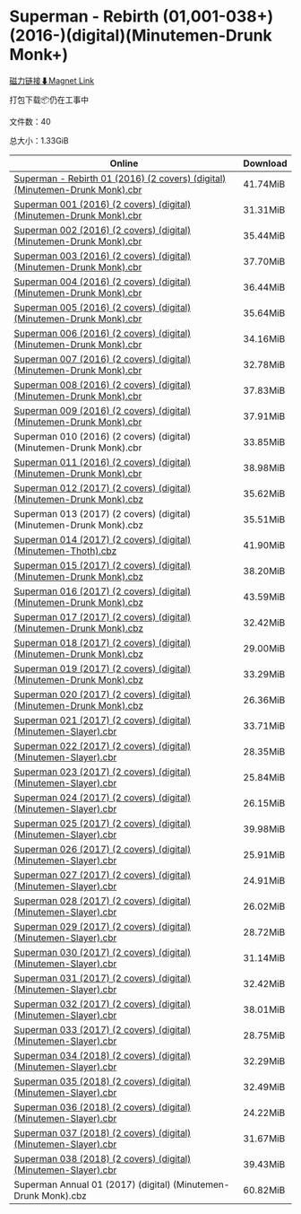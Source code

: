 # Superman - Rebirth (01,001-038+)(2016-)(digital)(Minutemen-Drunk Monk+)

[磁力链接⬇Magnet Link](magnet:?xt=urn:btih:f3d0618038cf6dd16c1197a2373ee7714889ca5e&dn=Superman%20-%20Rebirth%20%2801%2C001-038%2B%29%282016-%29%28digital%29%28Minutemen-Drunk%20Monk%2B%29)

打包下载📦仍在工事中

文件数：40

总大小：1.33GiB

Online | Download
--- | ---
[Superman - Rebirth 01 (2016) (2 covers) (digital) (Minutemen-Drunk Monk).cbr](https://github.com/alicewish/markdown/blob/master/comic/Superman-Rebirth-01-2016-2-covers-digital-Minutemen-Drunk-Monk-cbr.md) | 41.74MiB
[Superman 001 (2016) (2 covers) (digital) (Minutemen-Drunk Monk).cbr](https://github.com/alicewish/markdown/blob/master/comic/Superman-001-2016-2-covers-digital-Minutemen-Drunk-Monk-cbr.md) | 31.31MiB
[Superman 002 (2016) (2 covers) (digital) (Minutemen-Drunk Monk).cbr](https://github.com/alicewish/markdown/blob/master/comic/Superman-002-2016-2-covers-digital-Minutemen-Drunk-Monk-cbr.md) | 35.44MiB
[Superman 003 (2016) (2 covers) (digital) (Minutemen-Drunk Monk).cbr](https://github.com/alicewish/markdown/blob/master/comic/Superman-003-2016-2-covers-digital-Minutemen-Drunk-Monk-cbr.md) | 37.70MiB
[Superman 004 (2016) (2 covers) (digital) (Minutemen-Drunk Monk).cbr](https://github.com/alicewish/markdown/blob/master/comic/Superman-004-2016-2-covers-digital-Minutemen-Drunk-Monk-cbr.md) | 36.44MiB
[Superman 005 (2016) (2 covers) (digital) (Minutemen-Drunk Monk).cbr](https://github.com/alicewish/markdown/blob/master/comic/Superman-005-2016-2-covers-digital-Minutemen-Drunk-Monk-cbr.md) | 35.64MiB
[Superman 006 (2016) (2 covers) (digital) (Minutemen-Drunk Monk).cbr](https://github.com/alicewish/markdown/blob/master/comic/Superman-006-2016-2-covers-digital-Minutemen-Drunk-Monk-cbr.md) | 34.16MiB
[Superman 007 (2016) (2 covers) (digital) (Minutemen-Drunk Monk).cbr](https://github.com/alicewish/markdown/blob/master/comic/Superman-007-2016-2-covers-digital-Minutemen-Drunk-Monk-cbr.md) | 32.78MiB
[Superman 008 (2016) (2 covers) (digital) (Minutemen-Drunk Monk).cbr](https://github.com/alicewish/markdown/blob/master/comic/Superman-008-2016-2-covers-digital-Minutemen-Drunk-Monk-cbr.md) | 37.83MiB
[Superman 009 (2016) (2 covers) (digital) (Minutemen-Drunk Monk).cbr](https://github.com/alicewish/markdown/blob/master/comic/Superman-009-2016-2-covers-digital-Minutemen-Drunk-Monk-cbr.md) | 37.91MiB
Superman 010 (2016) (2 covers) (digital) (Minutemen-Drunk Monk).cbr | 33.85MiB
[Superman 011 (2016) (2 covers) (digital) (Minutemen-Drunk Monk).cbr](https://github.com/alicewish/markdown/blob/master/comic/Superman-011-2016-2-covers-digital-Minutemen-Drunk-Monk-cbr.md) | 38.98MiB
[Superman 012 (2017) (2 covers) (digital) (Minutemen-Drunk Monk).cbz](https://github.com/alicewish/markdown/blob/master/comic/Superman-012-2017-2-covers-digital-Minutemen-Drunk-Monk-cbz.md) | 35.62MiB
Superman 013 (2017) (2 covers) (digital) (Minutemen-Drunk Monk).cbz | 35.51MiB
[Superman 014 (2017) (2 covers) (digital) (Minutemen-Thoth).cbz](https://github.com/alicewish/markdown/blob/master/comic/Superman-014-2017-2-covers-digital-Minutemen-Thoth-cbz.md) | 41.90MiB
[Superman 015 (2017) (2 covers) (digital) (Minutemen-Drunk Monk).cbz](https://github.com/alicewish/markdown/blob/master/comic/Superman-015-2017-2-covers-digital-Minutemen-Drunk-Monk-cbz.md) | 38.20MiB
[Superman 016 (2017) (2 covers) (digital) (Minutemen-Drunk Monk).cbz](https://github.com/alicewish/markdown/blob/master/comic/Superman-016-2017-2-covers-digital-Minutemen-Drunk-Monk-cbz.md) | 43.59MiB
[Superman 017 (2017) (2 covers) (digital) (Minutemen-Drunk Monk).cbz](https://github.com/alicewish/markdown/blob/master/comic/Superman-017-2017-2-covers-digital-Minutemen-Drunk-Monk-cbz.md) | 32.42MiB
[Superman 018 (2017) (2 covers) (digital) (Minutemen-Drunk Monk).cbz](https://github.com/alicewish/markdown/blob/master/comic/Superman-018-2017-2-covers-digital-Minutemen-Drunk-Monk-cbz.md) | 29.00MiB
[Superman 019 (2017) (2 covers) (digital) (Minutemen-Drunk Monk).cbz](https://github.com/alicewish/markdown/blob/master/comic/Superman-019-2017-2-covers-digital-Minutemen-Drunk-Monk-cbz.md) | 33.29MiB
[Superman 020 (2017) (2 covers) (digital) (Minutemen-Drunk Monk).cbz](https://github.com/alicewish/markdown/blob/master/comic/Superman-020-2017-2-covers-digital-Minutemen-Drunk-Monk-cbz.md) | 26.36MiB
[Superman 021 (2017) (2 covers) (digital) (Minutemen-Slayer).cbr](https://github.com/alicewish/markdown/blob/master/comic/Superman-021-2017-2-covers-digital-Minutemen-Slayer-cbr.md) | 33.71MiB
[Superman 022 (2017) (2 covers) (digital) (Minutemen-Slayer).cbr](https://github.com/alicewish/markdown/blob/master/comic/Superman-022-2017-2-covers-digital-Minutemen-Slayer-cbr.md) | 28.35MiB
[Superman 023 (2017) (2 covers) (digital) (Minutemen-Slayer).cbr](https://github.com/alicewish/markdown/blob/master/comic/Superman-023-2017-2-covers-digital-Minutemen-Slayer-cbr.md) | 25.84MiB
[Superman 024 (2017) (2 covers) (digital) (Minutemen-Slayer).cbr](https://github.com/alicewish/markdown/blob/master/comic/Superman-024-2017-2-covers-digital-Minutemen-Slayer-cbr.md) | 26.15MiB
[Superman 025 (2017) (2 covers) (digital) (Minutemen-Slayer).cbr](https://github.com/alicewish/markdown/blob/master/comic/Superman-025-2017-2-covers-digital-Minutemen-Slayer-cbr.md) | 39.98MiB
[Superman 026 (2017) (2 covers) (digital) (Minutemen-Slayer).cbr](https://github.com/alicewish/markdown/blob/master/comic/Superman-026-2017-2-covers-digital-Minutemen-Slayer-cbr.md) | 25.91MiB
[Superman 027 (2017) (2 covers) (digital) (Minutemen-Slayer).cbr](https://github.com/alicewish/markdown/blob/master/comic/Superman-027-2017-2-covers-digital-Minutemen-Slayer-cbr.md) | 24.91MiB
[Superman 028 (2017) (2 covers) (digital) (Minutemen-Slayer).cbr](https://github.com/alicewish/markdown/blob/master/comic/Superman-028-2017-2-covers-digital-Minutemen-Slayer-cbr.md) | 26.02MiB
[Superman 029 (2017) (2 covers) (digital) (Minutemen-Slayer).cbr](https://github.com/alicewish/markdown/blob/master/comic/Superman-029-2017-2-covers-digital-Minutemen-Slayer-cbr.md) | 28.72MiB
[Superman 030 (2017) (2 covers) (digital) (Minutemen-Slayer).cbr](https://github.com/alicewish/markdown/blob/master/comic/Superman-030-2017-2-covers-digital-Minutemen-Slayer-cbr.md) | 31.14MiB
[Superman 031 (2017) (2 covers) (digital) (Minutemen-Slayer).cbr](https://github.com/alicewish/markdown/blob/master/comic/Superman-031-2017-2-covers-digital-Minutemen-Slayer-cbr.md) | 32.42MiB
[Superman 032 (2017) (2 covers) (digital) (Minutemen-Slayer).cbr](https://github.com/alicewish/markdown/blob/master/comic/Superman-032-2017-2-covers-digital-Minutemen-Slayer-cbr.md) | 38.01MiB
[Superman 033 (2017) (2 covers) (digital) (Minutemen-Slayer).cbr](https://github.com/alicewish/markdown/blob/master/comic/Superman-033-2017-2-covers-digital-Minutemen-Slayer-cbr.md) | 28.75MiB
[Superman 034 (2018) (2 covers) (digital) (Minutemen-Slayer).cbr](https://github.com/alicewish/markdown/blob/master/comic/Superman-034-2018-2-covers-digital-Minutemen-Slayer-cbr.md) | 32.29MiB
[Superman 035 (2018) (2 covers) (digital) (Minutemen-Slayer).cbr](https://github.com/alicewish/markdown/blob/master/comic/Superman-035-2018-2-covers-digital-Minutemen-Slayer-cbr.md) | 32.49MiB
[Superman 036 (2018) (2 covers) (digital) (Minutemen-Slayer).cbr](https://github.com/alicewish/markdown/blob/master/comic/Superman-036-2018-2-covers-digital-Minutemen-Slayer-cbr.md) | 24.22MiB
[Superman 037 (2018) (2 covers) (digital) (Minutemen-Slayer).cbr](https://github.com/alicewish/markdown/blob/master/comic/Superman-037-2018-2-covers-digital-Minutemen-Slayer-cbr.md) | 31.67MiB
[Superman 038 (2018) (2 covers) (digital) (Minutemen-Slayer).cbr](https://github.com/alicewish/markdown/blob/master/comic/Superman-038-2018-2-covers-digital-Minutemen-Slayer-cbr.md) | 39.43MiB
Superman Annual 01 (2017) (digital) (Minutemen-Drunk Monk).cbz | 60.82MiB